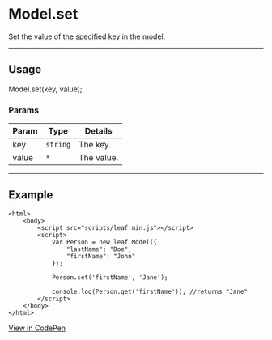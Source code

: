 # Model.set

Set the value of the specified key in the model.

----------------------------------------------------------------------

## Usage

Model.set(key, value);

### Params

| Param           | Type          | Details                          |
| --------------- | ------------- | -------------------------------- |
| key             | `string`      | The key.                         |
| value           | `*`           | The value.                       |

----------------------------------------------------------------------

## Example

	<html>
		<body>
			<script src="scripts/leaf.min.js"></script>
			<script>
				var Person = new leaf.Model({
					"lastName": "Doe",
					"firstName": "John"
				});

				Person.set('firstName', 'Jane');

				console.log(Person.get('firstName')); //returns "Jane"
			</script>
		</body>
	</html>

[View in CodePen](https://codepen.io/leaf-git/pen/GjQkVZ)
